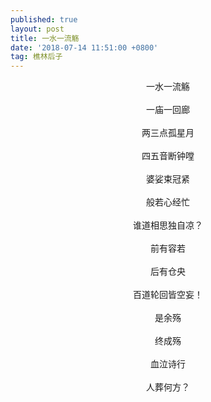 ```yaml
---
published: true
layout: post
title: 一水一流觞
date: '2018-07-14 11:51:00 +0800'
tag: 樵林后子
---
```

<div style="text-align:center;">
 一水一流觞
<br><br>  
 一庙一回廊
 <br><br>
 两三点孤星月
 <br><br>
 四五音断钟嘡
 <br><br>
 婆娑束冠紧
 <br><br>
 般若心经忙
 <br><br>
 谁道相思独自凉？
 <br><br>
 前有容若
 <br><br>
 后有仓央
 <br><br>
 百道轮回皆空妄！
 <br><br>
 是余殇
 <br><br>
 终成殇
 <br><br>
 血泣诗行
 <br><br>
 人葬何方？
 </div>

